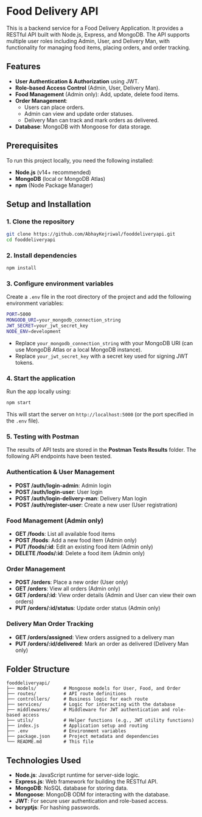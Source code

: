 # Food Delivery API

This is a backend service for a Food Delivery Application. It provides a RESTful API built with Node.js, Express, and MongoDB. The API supports multiple user roles including Admin, User, and Delivery Man, with functionality for managing food items, placing orders, and order tracking.

## Features
- **User Authentication & Authorization** using JWT.
- **Role-based Access Control** (Admin, User, Delivery Man).
- **Food Management** (Admin only): Add, update, delete food items.
- **Order Management**:
  - Users can place orders.
  - Admin can view and update order statuses.
  - Delivery Man can track and mark orders as delivered.
- **Database**: MongoDB with Mongoose for data storage.

## Prerequisites
To run this project locally, you need the following installed:
- **Node.js** (v14+ recommended)
- **MongoDB** (local or MongoDB Atlas)
- **npm** (Node Package Manager)

## Setup and Installation

### 1. Clone the repository
```bash
git clone https://github.com/AbhayKejriwal/fooddeliveryapi.git
cd fooddeliveryapi
```

### 2. Install dependencies
```bash
npm install
```

### 3. Configure environment variables
Create a `.env` file in the root directory of the project and add the following environment variables:
```bash
PORT=5000
MONGODB_URI=your_mongodb_connection_string
JWT_SECRET=your_jwt_secret_key
NODE_ENV=development
```

- Replace `your_mongodb_connection_string` with your MongoDB URI (can use MongoDB Atlas or a local MongoDB instance).
- Replace `your_jwt_secret_key` with a secret key used for signing JWT tokens.

### 4. Start the application
Run the app locally using:
```bash
npm start
```
This will start the server on `http://localhost:5000` (or the port specified in the `.env` file).

### 5. Testing with Postman
The results of API tests are stored in the **Postman Tests Results** folder. The following API endpoints have been tested.

### **Authentication & User Management**
- **POST /auth/login-admin**: Admin login
- **POST /auth/login-user**: User login
- **POST /auth/login-delivery-man**: Delivery Man login
- **POST /auth/register-user**: Create a new user (User registration)

### **Food Management (Admin only)**
- **GET /foods**: List all available food items
- **POST /foods**: Add a new food item (Admin only)
- **PUT /foods/:id**: Edit an existing food item (Admin only)
- **DELETE /foods/:id**: Delete a food item (Admin only)

### **Order Management**
- **POST /orders**: Place a new order (User only)
- **GET /orders**: View all orders (Admin only)
- **GET /orders/:id**: View order details (Admin and User can view their own orders)
- **PUT /orders/:id/status**: Update order status (Admin only)

### **Delivery Man Order Tracking**
- **GET /orders/assigned**: View orders assigned to a delivery man
- **PUT /orders/:id/delivered**: Mark an order as delivered (Delivery Man only)

## Folder Structure
```plaintext
fooddeliveryapi/
├── models/          # Mongoose models for User, Food, and Order
├── routes/          # API route definitions
├── controllers/     # Business logic for each route
├── services/        # Logic for interacting with the database
├── middlewares/     # Middleware for JWT authentication and role-based access
├── utils/           # Helper functions (e.g., JWT utility functions)
├── index.js         # Application setup and routing
├── .env             # Environment variables
├── package.json     # Project metadata and dependencies
└── README.md        # This file
```

## Technologies Used
- **Node.js**: JavaScript runtime for server-side logic.
- **Express.js**: Web framework for building the RESTful API.
- **MongoDB**: NoSQL database for storing data.
- **Mongoose**: MongoDB ODM for interacting with the database.
- **JWT**: For secure user authentication and role-based access.
- **bcryptjs**: For hashing passwords.